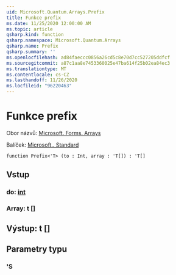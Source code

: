 ```yaml
---
uid: Microsoft.Quantum.Arrays.Prefix
title: Funkce prefix
ms.date: 11/25/2020 12:00:00 AM
ms.topic: article
qsharp.kind: function
qsharp.namespace: Microsoft.Quantum.Arrays
qsharp.name: Prefix
qsharp.summary: ''
ms.openlocfilehash: ad84faeccc0856a26cd5c8e70d7cc527205ddfcf
ms.sourcegitcommit: a87c1aa8e7453360025e47ba614f25b02ea84ec3
ms.translationtype: MT
ms.contentlocale: cs-CZ
ms.lasthandoff: 11/26/2020
ms.locfileid: "96220463"
---
```

# <a name="prefix-function"></a>Funkce prefix

Obor názvů: [Microsoft. Forms. Arrays](xref:Microsoft.Quantum.Arrays)

Balíček: [Microsoft.. Standard](https://nuget.org/packages/Microsoft.Quantum.Standard)




```qsharp
function Prefix<'T> (to : Int, array : 'T[]) : 'T[]
```


## <a name="input"></a>Vstup

### <a name="to--int"></a>do: [int](xref:microsoft.quantum.lang-ref.int)




### <a name="array--t"></a>Array: t []





## <a name="output--t"></a>Výstup: t []



## <a name="type-parameters"></a>Parametry typu

### <a name="t"></a>'S

